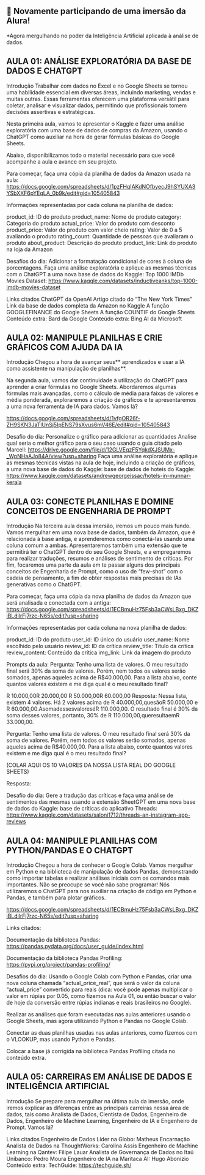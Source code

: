 ## 🤿 Novamente participando de uma imersão da Alura!

*Agora mergulhando no poder da Inteligência Artificial aplicada à análise de dados.

## AULA 01: ANÁLISE EXPLORATÓRIA DA BASE DE DADOS E CHATGPT

Introdução Trabalhar com dados no Excel e no Google Sheets se tornou uma habilidade essencial em diversas áreas, incluindo marketing, vendas e muitas outras. Essas ferramentas oferecem uma plataforma versátil para coletar, analisar e visualizar dados, permitindo que profissionais tomem decisões assertivas e estratégicas.

Nesta primeira aula, vamos te apresentar o Kaggle e fazer uma análise exploratória com uma base de dados de compras da Amazon, usando o ChatGPT como auxiliar na hora de gerar fórmulas básicas do Google Sheets.

Abaixo, disponibilizamos todo o material necessário para que você acompanhe a aula e avance em seu projeto.

Para começar, faça uma cópia da planilha de dados da Amazon usada na aula: https://docs.google.com/spreadsheets/d/1pzFHqIAKdNOfbyecJ9hSYUXA3YSbXXF6pYEqLA_0b9k/edit#gid=105405843

Informações representadas por cada coluna na planilha de dados:

product_id: ID do produto product_name: Nome do produto category: Categoria do produto actual_price: Valor do produto com desconto product_price: Valor do produto com valor cheio rating: Valor de 0 a 5 avaliando o produto rating_count: Quantidade de pessoas que avaliaram o produto about_product: Descrição do produto product_link: Link do produto na loja da Amazon

Desafios do dia: Adicionar a formatação condicional de cores à coluna de porcentagens. Faça uma análise exploratória e aplique as mesmas técnicas com o ChatGPT a uma nova base de dados do Kaggle: Top 1000 IMDb Movies Dataset: https://www.kaggle.com/datasets/inductiveanks/top-1000-imdb-movies-dataset

Links citados ChatGPT da OpenAI Artigo citado do “The New York Times” Link da base de dados completa da Amazon no Kaggle A função GOOGLEFINANCE do Google Sheets A função COUNTIF do Google Sheets Conteúdo extra: Bard da Google Conteúdo extra: Bing AI da Microsoft


## AULA 02: MANIPULE PLANILHAS E CRIE GRÁFICOS COM AJUDA DA IA

Introdução Chegou a hora de avançar seus** aprendizados e usar a IA como assistente na manipulação de planilhas**.

Na segunda aula, vamos dar continuidade à utilização do ChatGPT para aprender a criar fórmulas no Google Sheets. Abordaremos algumas fórmulas mais avançadas, como o cálculo de média para faixas de valores e média ponderada, exploraremos a criação de gráficos e te apresentaremos a uma nova ferramenta de IA para dados. Vamos lá?

https://docs.google.com/spreadsheets/d/1vfgOR26f-ZH9SKN3JaTlUnSj5IpENS79sXvus6mV46E/edit#gid=105405843

Desafio do dia: Personalize o gráfico para adicionar as quantidades Analise qual seria o melhor gráfico para o seu caso usando o guia citado pelo Marcell: https://drive.google.com/file/d/12GLVEqzF5YqkdXJSUMx-_WpNHaAJo84A/view?usp=sharing Faça uma análise exploratória e aplique as mesmas técnicas vistas na aula de hoje, incluindo a criação de gráficos, a uma nova base de dados do Kaggle: base de dados de hoteis do Kaggle: https://www.kaggle.com/datasets/andrewgeorgeissac/hotels-in-munnar-kerala

## AULA 03: CONECTE PLANILHAS E DOMINE CONCEITOS DE ENGENHARIA DE PROMPT

Introdução Na terceira aula dessa imersão, iremos um pouco mais fundo. Vamos mergulhar em uma nova base de dados, também da Amazon, que é relacionada à base antiga, e aprenderemos como conectá-las usando uma coluna comum a ambas. Apresentaremos também uma extensão que te permitirá ter o ChatGPT dentro do seu Google Sheets, e a empregaremos para realizar traduções, resumos e análises de sentimento de críticas. Por fim, focaremos uma parte da aula em te passar alguns dos principais conceitos de Engenharia de Prompt, como o uso de “few-shot” com o cadeia de pensamento, a fim de obter respostas mais precisas de IAs generativas como o ChatGPT.

Para começar, faça uma cópia da nova planilha de dados da Amazon que será analisada e conectada com a antiga: https://docs.google.com/spreadsheets/d/1ECBmuHz75Fsb3aCWsLBxg_DKZiBLdilrFj7rzc-N65s/edit?usp=sharing

Informações representadas por cada coluna na nova planilha de dados:

product_id: ID do produto user_id: ID único do usuário user_name: Nome escolhido pelo usuário review_id: ID da crítica review_title: Título da crítica review_content: Conteúdo da crítica img_link: Link da imagem do produto

Prompts da aula: Pergunta: Tenho uma lista de valores. O meu resultado final será 30% da soma de valores. Porém, nem todos os valores serão somados, apenas aqueles acima de R$40.000,00. Para a lista abaixo, conte quantos valores existem e me diga qual é o meu resultado final?

R 10.000,00R 20.000,00 R 50.000,00R 60.000,00 Resposta: Nessa lista, existem 4 valores. Há 2 valores acima de R 40.000,00,quesãoR 50.000,00 e R 60.000,00.AsomadessesvaloreséR 110.000,00. O resultado final é 30% da soma desses valores, portanto, 30% de R 110.000,00,queresultaemR 33.000,00.

Pergunta: Tenho uma lista de valores. O meu resultado final será 30% da soma de valores. Porém, nem todos os valores serão somados, apenas aqueles acima de R$40.000,00. Para a lista abaixo, conte quantos valores existem e me diga qual é o meu resultado final?

(COLAR AQUI OS 10 VALORES DA NOSSA LISTA REAL DO GOOGLE SHEETS)

Resposta:

Desafio do dia: Gere a tradução das críticas e faça uma análise de sentimentos das mesmas usando a extensão SheetGPT em uma nova base de dados do Kaggle: base de críticas do aplicativo Threads: https://www.kaggle.com/datasets/saloni1712/threads-an-instagram-app-reviews

## AULA 04: MANIPULE PLANILHAS COM PYTHON/PANDAS E O CHATGPT

Introdução Chegou a hora de conhecer o Google Colab. Vamos mergulhar em Python e na biblioteca de manipulação de dados Pandas, demonstrando como importar tabelas e realizar análises iniciais com os comandos mais importantes. Não se preocupe se você não sabe programar! Nós utilizaremos o ChatGPT para nos auxiliar na criação de código em Python e Pandas, e também para plotar gráficos.

https://docs.google.com/spreadsheets/d/1ECBmuHz75Fsb3aCWsLBxg_DKZiBLdilrFj7rzc-N65s/edit?usp=sharing

Links citados:

Documentação da biblioteca Pandas: https://pandas.pydata.org/docs/user_guide/index.html

Documentação da biblioteca Pandas Profiling: https://pypi.org/project/pandas-profiling/

Desafios do dia: Usando o Google Colab com Python e Pandas, criar uma nova coluna chamada “actual_price_real”, que será o valor da coluna “actual_price” convertido para reais (dica: você pode apenas multiplicar o valor em rúpias por 0.05, como fizemos na Aula 01, ou então buscar o valor de hoje da conversão entre rúpias indianas e reais brasileiros no Google).

Realizar as análises que foram executadas nas aulas anteriores usando o Google Sheets, mas agora utilizando Python e Pandas no Google Colab.

Conectar as duas planilhas usadas nas aulas anteriores, como fizemos com o VLOOKUP, mas usando Python e Pandas.

Colocar a base já corrigida na biblioteca Pandas Profiling citada no conteúdo extra.

## AULA 05: CARREIRAS EM ANÁLISE DE DADOS E INTELIGÊNCIA ARTIFICIAL

Introdução Se prepare para mergulhar na última aula da imersão, onde iremos explicar as diferenças entre as principais carreiras nessa área de dados, tais como Analista de Dados, Cientista de Dados, Engenheiro de Dados, Engenheiro de Machine Learning, Engenheiro de IA e Engenheiro de Prompt. Vamos lá?

Links citados Engenheiro de Dados Líder na Globo: Matheus Encarnação Analista de Dados na ThoughtWorks: Carolina Assis Engenheiro de Machine Learning na Qantev: Filipe Lauar Analista de Governança de Dados no Itaú Unibanco: Pedro Moura Engenheiro de IA na Maritaca AI: Hugo Abonizio Conteúdo extra: TechGuide: https://techguide.sh/
